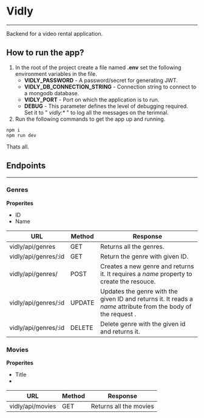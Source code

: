 # Vidly

---

Backend for a video rental application.

## How to run the app?

1. In the root of the project create a file named **.env** set the following environment variables in the file.
   - **VIDLY_PASSWORD** - A password/secret for generating JWT.
   - **VIDLY_DB_CONNECTION_STRING** - Connection string to connect to a mongodb database.
   - **VIDLY_PORT** - Port on which the application is to run.
   - **DEBUG** - This parameter defines the level of debugging required. Set it to " _vidly:\*_ " to log all the messages on the terimnal.
1. Run the following commands to get the app up and running.

```shell
npm i
npm run dev
```

Thats all.

## Endpoints

---

### Genres

**Properites**

- ID
- Name

| URL                  | Method | Response                                                                                                       |
| -------------------- | ------ | -------------------------------------------------------------------------------------------------------------- |
| vidly/api/genres     | GET    | Returns all the genres.                                                                                        |
| vidly/api/genres/:id | GET    | Return the genre with given ID.                                                                                |
| vidly/api/genres/    | POST   | Creates a new genre and returns it. It requires a _name_ property to create the resouce.                       |
| vidly/api/genres/:id | UPDATE | Updates the genre with the given ID and returns it. It reads a _name_ attribute from the body of the request . |
| vidly/api/genres/:id | DELETE | Delete genre with the given id and returns it.                                                                 |

### Movies

**Properites**

- Title
-

| URL              | Method | Response               |
| ---------------- | ------ | ---------------------- |
| vidly/api/movies | GET    | Returns all the movies |
